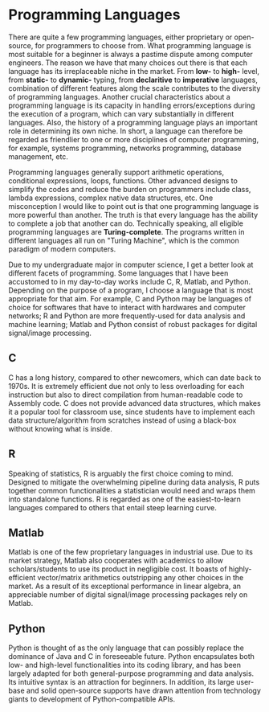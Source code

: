 # Programming Languages

There are quite a few programming languages, either proprietary or open-source, for programmers to choose from. What programming language is most suitable for a beginner is always a pastime dispute among computer engineers. The reason we have that many choices out there is that each language has its irreplaceable niche in the market. From **low-** to **high-** level, from **static-** to **dynamic-** typing, from **declaritive** to **imperative** languages, combination of different features along the scale contributes to the diversity of programming languages. Another crucial characteristics about a programming language is its capacity in handling errors/exceptions during the execution of a program, which can vary substantially in different languages. Also, the history of a programming language plays an important role in determining its own niche. In short, a language can therefore be regarded as friendlier to one or more disciplines of computer programming, for example, systems programming, networks programming, database management, etc.

Programming languages generally support arithmetic operations, conditional expressions, loops, functions. Other advanced designs to simplify the codes and reduce the burden on programmers include class, lambda expressions, complex native data structures, etc. One misconception I would like to point out is that one programming language is more powerful than another. The truth is that every language has the ability to complete a job that another can do. Technically speaking, all eligible programming languages are **Turing-complete**. The programs written in different languages all run on "Turing Machine", which is the common paradigm of modern computers.

Due to my undergraduate major in computer science, I get a better look at different facets of programming. Some languages that I have been accustomed to in my day-to-day works include C, R, Matlab, and Python. Depending on the purpose of a program, I choose a language that is most appropriate for that aim. For example, C and Python may be languages of choice for softwares that have to interact with hardwares and computer networks; R and Python are more frequently-used for data analysis and machine learning; Matlab and Python consist of robust packages for digital signal/image processing.

## C

C has a long history, compared to other newcomers, which can date back to 1970s. It is extremely efficient due not only to less overloading for each instruction but also to direct compilation from human-readable code to Assembly code. C does not provide advanced data structures, which makes it a popular tool for classroom use, since students have to implement each data structure/algorithm from scratches instead of using a black-box without knowing what is inside.

## R

Speaking of statistics, R is arguably the first choice coming to mind. Designed to mitigate the overwhelming pipeline during data analysis, R puts together common functionalities a statistician would need and wraps them into standalone functions. R is regarded as one of the easiest-to-learn languages compared to others that entail steep learning curve.

## Matlab

Matlab is one of the few proprietary languages in industrial use. Due to its market strategy, Matlab also cooperates with academics to allow scholars/students to use its product in negligible cost. It boasts of highly-efficient vector/matrix arithmetics outstripping any other choices in the market. As a result of its exceptional performance in linear algebra, an appreciable number of digital signal/image processing packages rely on Matlab.

## Python

Python is thought of as the only language that can possibly replace the dominance of Java and C in foreseeable future. Python encapsulates both low- and high-level functionalities into its coding library, and has been largely adapted for both general-purpose programming and data analysis. Its intuitive syntax is an attraction for beginners. In addition, its large user-base and solid open-source supports have drawn attention from technology giants to development of Python-compatible APIs.

